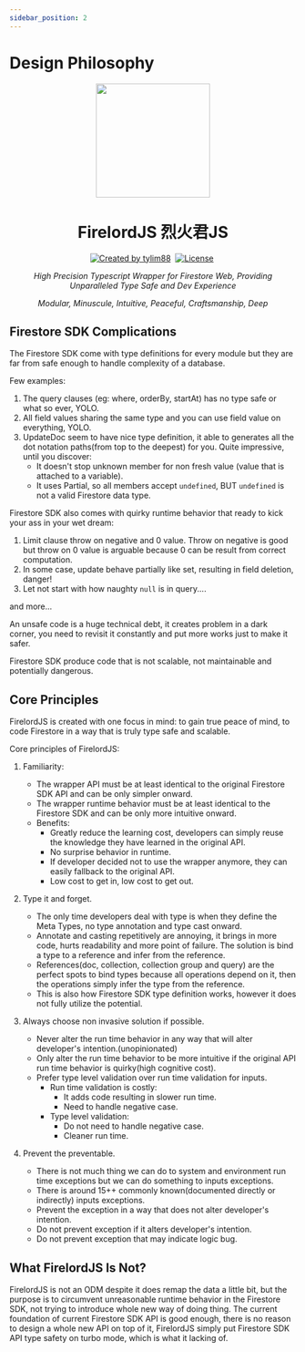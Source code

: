 ```yaml
---
sidebar_position: 2
---
```


# Design Philosophy

<p align="center">
 <a href="https://github.com/tylim88/Firelord/blob/main/img/ozai.png" rel="nofollow"><img src="https://raw.githubusercontent.com/tylim88/Firelord/main/img/ozai.png" width="200px" align="center" /></a>
  <h1 align="center">FirelordJS 烈火君JS</h1>
</p>

<p align="center">
 <a href="https://www.npmjs.com/package/firelordjs" rel="nofollow"><img src="https://img.shields.io/npm/v/firelordjs" alt="Created by tylim88"/></a>&nbsp;
 <a href="https://github.com/tylim88/firelordjs/blob/main/LICENSE" rel="nofollow"><img src="https://img.shields.io/github/license/tylim88/firelordjs" alt="License"/></a>&nbsp;
</p>

<p align="center">
<i>
High Precision Typescript Wrapper for Firestore Web, Providing Unparalleled Type Safe and Dev Experience
</i></p>

<p align="center">
<i>
Modular, Minuscule, Intuitive, Peaceful, Craftsmanship, Deep
</i></p>

## Firestore SDK Complications

The Firestore SDK come with type definitions for every module but they are far from safe enough to handle complexity of a database.

Few examples:

1. The query clauses (eg: where, orderBy, startAt) has no type safe or what so ever, YOLO.
2. All field values sharing the same type and you can use field value on everything, YOLO.
3. UpdateDoc seem to have nice type definition, it able to generates all the dot notation paths(from top to the deepest) for you. Quite impressive, until you discover:
   - It doesn't stop unknown member for non fresh value (value that is attached to a variable).
   - It uses Partial, so all members accept `undefined`, BUT `undefined` is not a valid Firestore data type.

Firestore SDK also comes with quirky runtime behavior that ready to kick your ass in your wet dream:

1. Limit clause throw on negative and 0 value. Throw on negative is good but throw on 0 value is arguable because 0 can be result from correct computation.
2. In some case, update behave partially like set, resulting in field deletion, danger!
3. Let not start with how naughty `null` is in query....

and more...

An unsafe code is a huge technical debt, it creates problem in a dark corner, you need to revisit it constantly and put more works just to make it safer.

Firestore SDK produce code that is not scalable, not maintainable and potentially dangerous.

## Core Principles

FirelordJS is created with one focus in mind: to gain true peace of mind, to code Firestore in a way that is truly type safe and scalable.

Core principles of FirelordJS:

1. Familiarity:
   - The wrapper API must be at least identical to the original Firestore SDK API and can be only simpler onward.
   - The wrapper runtime behavior must be at least identical to the Firestore SDK and can be only more intuitive onward.
   - Benefits:
     - Greatly reduce the learning cost, developers can simply reuse the knowledge they have learned in the original API.
     - No surprise behavior in runtime.
     - If developer decided not to use the wrapper anymore, they can easily fallback to the original API.
     - Low cost to get in, low cost to get out.
2. Type it and forget.
   - The only time developers deal with type is when they define the Meta Types, no type annotation and type cast onward.
   - Annotate and casting repetitively are annoying, it brings in more code, hurts readability and more point of failure. The solution is bind a type to a reference and infer from the reference.
   - References(doc, collection, collection group and query) are the perfect spots to bind types because all operations depend on it, then the operations simply infer the type from the reference.
   - This is also how Firestore SDK type definition works, however it does not fully utilize the potential.
3. Always choose non invasive solution if possible.

   - Never alter the run time behavior in any way that will alter developer's intention.(unopinionated)
   - Only alter the run time behavior to be more intuitive if the original API run time behavior is quirky(high cognitive cost).
   - Prefer type level validation over run time validation for inputs.
     - Run time validation is costly:
       - It adds code resulting in slower run time.
       - Need to handle negative case.
     - Type level validation:
       - Do not need to handle negative case.
       - Cleaner run time.

4. Prevent the preventable.
   - There is not much thing we can do to system and environment run time exceptions but we can do something to inputs exceptions.
   - There is around 15++ commonly known(documented directly or indirectly) inputs exceptions.
   - Prevent the exception in a way that does not alter developer's intention.
   - Do not prevent exception if it alters developer's intention.
   - Do not prevent exception that may indicate logic bug.

## What FirelordJS Is Not?

FirelordJS is not an ODM despite it does remap the data a little bit, but the purpose is to circumvent unreasonable runtime behavior in the Firestore SDK, not trying to introduce whole new way of doing thing. The current foundation of current Firestore SDK API is good enough, there is no reason to design a whole new API on top of it, FirelordJS simply put Firestore SDK API type safety on turbo mode, which is what it lacking of.
